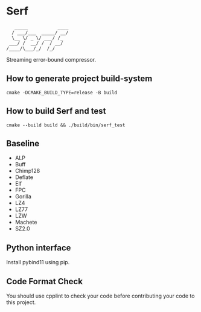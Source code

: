 # Serf
```
   _____           ____
  / ___/___  _____/ __/
  \__ \/ _ \/ ___/ /_  
 ___/ /  __/ /  / __/  
/____/\___/_/  /_/
```
Streaming error-bound compressor.

## How to generate project build-system
`cmake -DCMAKE_BUILD_TYPE=release -B build`

## How to build Serf and test
`cmake --build build && ./build/bin/serf_test`

## Baseline

- ALP
- Buff
- Chimp128
- Deflate
- Elf
- FPC
- Gorilla
- LZ4
- LZ77
- LZW
- Machete
- SZ2.0

## Python interface
Install pybind11 using pip.

## Code Format Check
You should use cpplint to check your code before contributing your code to this project.
